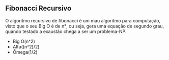 <h2>Fibonacci Recursivo</h2>

O algoritmo recursivo de fibonacci é um mau algoritmo para computação, visto que o seu Big O é de n², ou seja, gera uma equação de segundo grau, quando testado a exaustão chega a ser um problema-NP. 

* Big O(n^2)
* Alfa((n^2)/2)
* Ômega(1/2)

